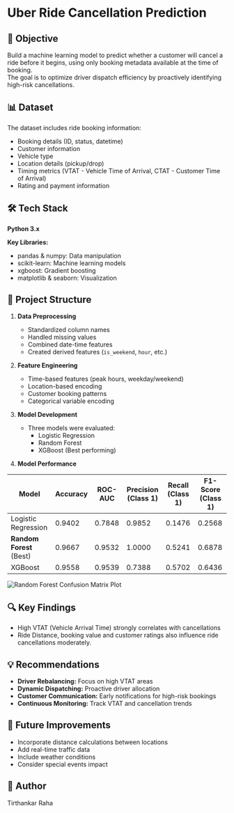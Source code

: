 # Uber Ride Cancellation Prediction

## 🎯 Objective
Build a machine learning model to predict whether a customer will cancel a ride before it begins, using only booking metadata available at the time of booking.  
The goal is to optimize driver dispatch efficiency by proactively identifying high-risk cancellations.

## 📊 Dataset
The dataset includes ride booking information:
- Booking details (ID, status, datetime)
- Customer information
- Vehicle type
- Location details (pickup/drop)
- Timing metrics (VTAT - Vehicle Time of Arrival, CTAT - Customer Time of Arrival)
- Rating and payment information

## 🛠️ Tech Stack
**Python 3.x**

**Key Libraries:**
- pandas & numpy: Data manipulation
- scikit-learn: Machine learning models
- xgboost: Gradient boosting
- matplotlib & seaborn: Visualization

## 📝 Project Structure

1. **Data Preprocessing**
   - Standardized column names
   - Handled missing values
   - Combined date-time features
   - Created derived features (`is_weekend`, `hour`, etc.)

2. **Feature Engineering**
   - Time-based features (peak hours, weekday/weekend)
   - Location-based encoding
   - Customer booking patterns
   - Categorical variable encoding

3. **Model Development**
   - Three models were evaluated:
     - Logistic Regression
     - Random Forest
     - XGBoost (Best performing)

4. **Model Performance**

| Model                | Accuracy | ROC-AUC | Precision (Class 1) | Recall (Class 1) | F1-Score (Class 1) |
|----------------------|----------|---------|---------------------|------------------|--------------------|
| Logistic Regression  | 0.9402   | 0.7848  | 0.9852              | 0.1476           | 0.2568             |
| **Random Forest** (Best) | 0.9667   | 0.9532  | 1.0000              | 0.5241           | 0.6878             |
| XGBoost              | 0.9558   | 0.9539  | 0.7388              | 0.5702           | 0.6436             |

![Random Forest Confusion Matrix Plot](RF_CMatrix.PNG.png)

## 🔍 Key Findings

- High VTAT (Vehicle Arrival Time) strongly correlates with cancellations
- Ride Distance, booking value and customer ratings also influence ride cancellations moderately.


## 💡 Recommendations

- **Driver Rebalancing:** Focus on high VTAT areas
- **Dynamic Dispatching:** Proactive driver allocation
- **Customer Communication:** Early notifications for high-risk bookings
- **Continuous Monitoring:** Track VTAT and cancellation trends

## 🚀 Future Improvements

- Incorporate distance calculations between locations
- Add real-time traffic data
- Include weather conditions
- Consider special events impact

## 👥 Author
Tirthankar Raha
